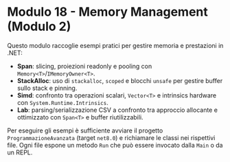 # Modulo 18 - Memory Management (Modulo 2)

Questo modulo raccoglie esempi pratici per gestire memoria e prestazioni in .NET:

- **Span**: slicing, proiezioni readonly e pooling con `Memory<T>`/`IMemoryOwner<T>`.
- **StackAlloc**: uso di `stackalloc`, `scoped` e blocchi `unsafe` per gestire buffer sullo stack e pinning.
- **Simd**: confronto tra operazioni scalari, `Vector<T>` e intrinsics hardware con `System.Runtime.Intrinsics`.
- **Lab**: parsing/serializzazione CSV a confronto tra approccio allocante e ottimizzato con `Span<T>` e buffer riutilizzabili.

Per eseguire gli esempi è sufficiente avviare il progetto `ProgrammazioneAvanzata` (target `net8.0`) e richiamare le classi nei rispettivi file. Ogni file espone un metodo `Run` che può essere invocato dalla `Main` o da un REPL.
